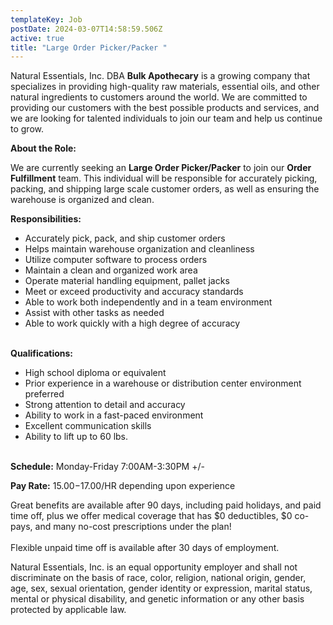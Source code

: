 ```yaml
---
templateKey: Job
postDate: 2024-03-07T14:58:59.506Z
active: true
title: "Large Order Picker/Packer "
---
```

<!--StartFragment-->

Natural Essentials, Inc. DBA **Bulk Apothecary** is a growing company that specializes in providing high-quality raw materials, essential oils, and other natural ingredients to customers around the world. We are committed to providing our customers with the best possible products and services, and we are looking for talented individuals to join our team and help us continue to grow.

**About the Role:**

We are currently seeking an **Large Order Picker/Packer** to join our **Order Fulfillment** team. This individual will be responsible for accurately picking, packing, and shipping large scale customer orders, as well as ensuring the warehouse is organized and clean.

**Responsibilities:**

* Accurately pick, pack, and ship customer orders
* Helps maintain warehouse organization and cleanliness
* Utilize computer software to process orders
* Maintain a clean and organized work area
* Operate material handling equipment, pallet jacks
* Meet or exceed productivity and accuracy standards
* Able to work both independently and in a team environment
* Assist with other tasks as needed
* Able to work quickly with a high degree of accuracy

\
**Qualifications:**

* High school diploma or equivalent
* Prior experience in a warehouse or distribution center environment preferred
* Strong attention to detail and accuracy
* Ability to work in a fast-paced environment
* Excellent communication skills
* Ability to lift up to 60 lbs.

\
**Schedule:** Monday-Friday 7:00AM-3:30PM +/-

**Pay Rate:** $15.00-$17.00/HR depending upon experience

Great benefits are available after 90 days, including paid holidays, and paid time off, plus we offer medical coverage that has $0 deductibles, $0 co-pays, and many no-cost prescriptions under the plan!\
\
Flexible unpaid time off is available after 30 days of employment.

Natural Essentials, Inc. is an equal opportunity employer and shall not discriminate on the basis of race, color, religion, national origin, gender, age, sex, sexual orientation, gender identity or expression, marital status, mental or physical disability, and genetic information or any other basis protected by applicable law.

<!--EndFragment-->
